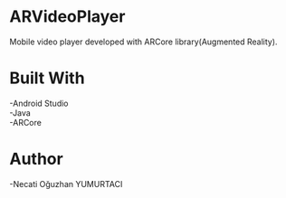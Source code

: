 # ARVideoPlayer

Mobile video player developed with ARCore library(Augmented Reality).

# Built With

 -Android Studio <br>
 -Java <br>
 -ARCore <br>
 
 # Author
 
 -Necati Oğuzhan YUMURTACI

